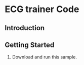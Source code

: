 ECG trainer Code
=====================================


Introduction
------------



Getting Started
---------------

1. Download and run this sample.


